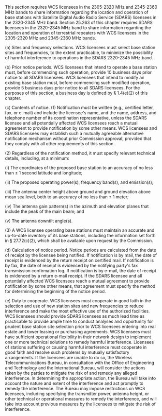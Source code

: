 This section requires WCS licensees in the 2305-2320 MHz and 2345-2360 MHz bands to share information regarding the location and operation of base stations with Satellite Digital Audio Radio Service (SDARS) licensees in the 2320-2345 MHz band. Section 25.263 of this chapter requires SDARS licensees in the 2320-2345 MHz band to share information regarding the location and operation of terrestrial repeaters with WCS licensees in the 2305-2320 MHz and 2345-2360 MHz bands.

(a) Sites and frequency selections. WCS licensees must select base station sites and frequencies, to the extent practicable, to minimize the possibility of harmful interference to operations in the SDARS 2320-2345 MHz band.

(b) Prior notice periods. WCS licensees that intend to operate a base station must, before commencing such operation, provide 10 business days prior notice to all SDARS licensees. WCS licensees that intend to modify an existing base station must, before commencing such modified operation, provide 5 business days prior notice to all SDARS licensees. For the purposes of this section, a business day is defined by § 1.4(e)(2) of this chapter.

(c) Contents of notice. (1) Notification must be written (e.g., certified letter, fax, or e-mail) and include the licensee's name, and the name, address, and telephone number of its coordination representative, unless the SDARS licensee and all potentially affected WCS licensees reach a mutual agreement to provide notification by some other means. WCS licensees and SDARS licensees may establish such a mutually agreeable alternative notification mechanism without prior Commission approval, provided that they comply with all other requirements of this section.

(2) Regardless of the notification method, it must specify relevant technical details, including, at a minimum:

(i) The coordinates of the proposed base station to an accuracy of no less than ± 1 second latitude and longitude;

(ii) The proposed operating power(s), frequency band(s), and emission(s);

(iii) The antenna center height above ground and ground elevation above mean sea level, both to an accuracy of no less than ± 1 meter;

(iv) The antenna gain pattern(s) in the azimuth and elevation planes that include the peak of the main beam; and

(v) The antenna downtilt angle(s).

(3) A WCS licensee operating base stations must maintain an accurate and up-to-date inventory of its base stations, including the information set forth in § 27.72(c)(2), which shall be available upon request by the Commission.

(d) Calculation of notice period. Notice periods are calculated from the date of receipt by the licensee being notified. If notification is by mail, the date of receipt is evidenced by the return receipt on certified mail. If notification is by fax, the date of receipt is evidenced by the notifying party's fax transmission confirmation log. If notification is by e-mail, the date of receipt is evidenced by a return e-mail receipt. If the SDARS licensee and all potentially affected WCS licensees reach a mutual agreement to provide notification by some other means, that agreement must specify the method for determining the beginning of the notice period.

(e) Duty to cooperate. WCS licensees must cooperate in good faith in the selection and use of new station sites and new frequencies to reduce interference and make the most effective use of the authorized facilities. WCS licensees should provide SDARS licensees as much lead time as practicable to provide ample time to conduct analyses and opportunity for prudent base station site selection prior to WCS licensees entering into real estate and tower leasing or purchasing agreements. WCS licensees must have sufficient operational flexibility in their network design to implement one or more technical solutions to remedy harmful interference. Licensees of stations suffering or causing harmful interference must cooperate in good faith and resolve such problems by mutually satisfactory arrangements. If the licensees are unable to do so, the Wireless Telecommunications Bureau, in consultation with the Office of Engineering and Technology and the International Bureau, will consider the actions taken by the parties to mitigate the risk of and remedy any alleged interference. In determining the appropriate action, the Bureau will take into account the nature and extent of the interference and act promptly to remedy the interference. The Bureau may impose restrictions on WCS licensees, including specifying the transmitter power, antenna height, or other technical or operational measures to remedy the interference, and will take into account previous measures by the licensees to mitigate the risk of interference.

